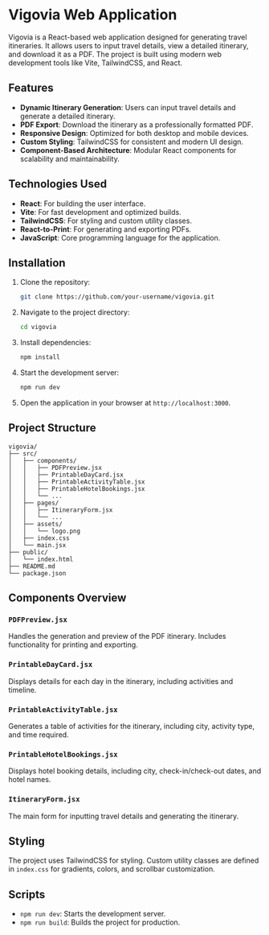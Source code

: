 # Vigovia Web Application

Vigovia is a React-based web application designed for generating travel itineraries. It allows users to input travel details, view a detailed itinerary, and download it as a PDF. The project is built using modern web development tools like Vite, TailwindCSS, and React.

## Features

- **Dynamic Itinerary Generation**: Users can input travel details and generate a detailed itinerary.
- **PDF Export**: Download the itinerary as a professionally formatted PDF.
- **Responsive Design**: Optimized for both desktop and mobile devices.
- **Custom Styling**: TailwindCSS for consistent and modern UI design.
- **Component-Based Architecture**: Modular React components for scalability and maintainability.

## Technologies Used

- **React**: For building the user interface.
- **Vite**: For fast development and optimized builds.
- **TailwindCSS**: For styling and custom utility classes.
- **React-to-Print**: For generating and exporting PDFs.
- **JavaScript**: Core programming language for the application.

## Installation

1. Clone the repository:
   ```bash
   git clone https://github.com/your-username/vigovia.git
   ```

2. Navigate to the project directory:
   ```bash
   cd vigovia
   ```

3. Install dependencies:
   ```bash
   npm install
   ```

4. Start the development server:
   ```bash
   npm run dev
   ```

5. Open the application in your browser at `http://localhost:3000`.

## Project Structure

```
vigovia/
├── src/
│   ├── components/
│   │   ├── PDFPreview.jsx
│   │   ├── PrintableDayCard.jsx
│   │   ├── PrintableActivityTable.jsx
│   │   ├── PrintableHotelBookings.jsx
│   │   └── ...
│   ├── pages/
│   │   ├── ItineraryForm.jsx
│   │   └── ...
│   ├── assets/
│   │   └── logo.png
│   ├── index.css
│   └── main.jsx
├── public/
│   └── index.html
├── README.md
└── package.json
```

## Components Overview

### `PDFPreview.jsx`
Handles the generation and preview of the PDF itinerary. Includes functionality for printing and exporting.

### `PrintableDayCard.jsx`
Displays details for each day in the itinerary, including activities and timeline.

### `PrintableActivityTable.jsx`
Generates a table of activities for the itinerary, including city, activity type, and time required.

### `PrintableHotelBookings.jsx`
Displays hotel booking details, including city, check-in/check-out dates, and hotel names.

### `ItineraryForm.jsx`
The main form for inputting travel details and generating the itinerary.

## Styling

The project uses TailwindCSS for styling. Custom utility classes are defined in `index.css` for gradients, colors, and scrollbar customization.

## Scripts

- `npm run dev`: Starts the development server.
- `npm run build`: Builds the project for production.
